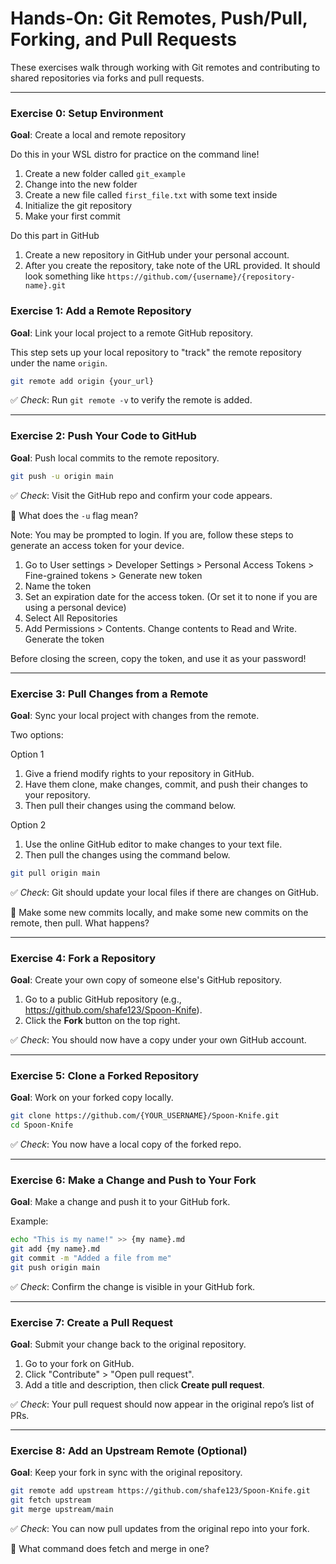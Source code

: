# Hands-On: Git Remotes, Push/Pull, Forking, and Pull Requests

These exercises walk through working with Git remotes and contributing to shared repositories via forks and pull requests.

---

### Exercise 0: Setup Environment

**Goal**: Create a local and remote repository

Do this in your WSL distro for practice on the command line!

1. Create a new folder called `git_example`
2. Change into the new folder
3. Create a new file called `first_file.txt` with some text inside
4. Initialize the git repository
5. Make your first commit

Do this part in GitHub

1. Create a new repository in GitHub under your personal account.
2. After you create the repository, take note of the URL provided.  It should look something like `https://github.com/{username}/{repository-name}.git`

### Exercise 1: Add a Remote Repository

**Goal**: Link your local project to a remote GitHub repository.

This step sets up your local repository to "track" the remote repository under the name `origin`.

```bash
git remote add origin {your_url}
```

✅ *Check*: Run `git remote -v` to verify the remote is added.

---

### Exercise 2: Push Your Code to GitHub

**Goal**: Push local commits to the remote repository.

```bash
git push -u origin main
```

✅ *Check*: Visit the GitHub repo and confirm your code appears.

🎯 What does the `-u` flag mean?

Note:  You may be prompted to login.  If you are, follow these steps to generate an access token for your device.

1. Go to User settings > Developer Settings > Personal Access Tokens > Fine-grained tokens > Generate new token
2. Name the token
3. Set an expiration date for the access token.  (Or set it to none if you are using a personal device)
4. Select All Repositories
5. Add Permissions > Contents. Change contents to Read and Write.  Generate the token

Before closing the screen, copy the token, and use it as your password!

---

### Exercise 3: Pull Changes from a Remote

**Goal**: Sync your local project with changes from the remote.

Two options:

Option 1
1. Give a friend modify rights to your repository in GitHub.
2. Have them clone, make changes, commit, and push their changes to your repository.
3. Then pull their changes using the command below.

Option 2
1. Use the online GitHub editor to make changes to your text file.
2. Then pull the changes using the command below.

```bash
git pull origin main
```

✅ *Check*: Git should update your local files if there are changes on GitHub.

🎯 Make some new commits locally, and make some new commits on the remote, then pull.  What happens?

---

### Exercise 4: Fork a Repository

**Goal**: Create your own copy of someone else's GitHub repository.

1. Go to a public GitHub repository (e.g., https://github.com/shafe123/Spoon-Knife).
2. Click the **Fork** button on the top right.

✅ *Check*: You should now have a copy under your own GitHub account.

---

### Exercise 5: Clone a Forked Repository

**Goal**: Work on your forked copy locally.

```bash
git clone https://github.com/{YOUR_USERNAME}/Spoon-Knife.git
cd Spoon-Knife
```

✅ *Check*: You now have a local copy of the forked repo.

---

### Exercise 6: Make a Change and Push to Your Fork

**Goal**: Make a change and push it to your GitHub fork.

Example:
```bash
echo "This is my name!" >> {my name}.md
git add {my name}.md
git commit -m "Added a file from me"
git push origin main
```

✅ *Check*: Confirm the change is visible in your GitHub fork.

---

### Exercise 7: Create a Pull Request

**Goal**: Submit your change back to the original repository.

1. Go to your fork on GitHub.
2. Click "Contribute" > "Open pull request".
3. Add a title and description, then click **Create pull request**.

✅ *Check*: Your pull request should now appear in the original repo’s list of PRs.

---

### Exercise 8: Add an Upstream Remote (Optional)

**Goal**: Keep your fork in sync with the original repository.

```bash
git remote add upstream https://github.com/shafe123/Spoon-Knife.git
git fetch upstream
git merge upstream/main
```

✅ *Check*: You can now pull updates from the original repo into your fork.

🎯 What command does fetch and merge in one?